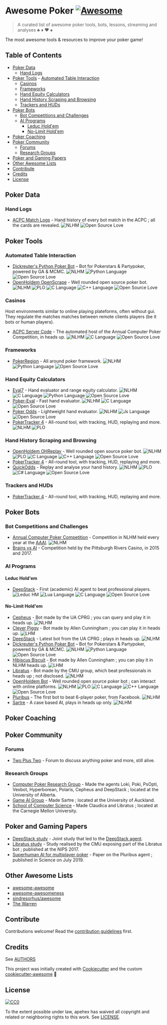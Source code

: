 # Awesome Poker [![Awesome][awesome-badge]][awesome-link]

> A curated list of awesome poker tools, bots, lessons, streaming and analyses :clubs: :diamonds: :hearts: :spades:

The most awesome tools & resources to improve your poker game!

## Table of Contents

- [Poker Data](#poker-data)
  - [Hand Logs](#hand-logs)
- [Poker Tools](#poker-tools)
  - [Automated Table Interaction](#automated-table-interaction)
  - [Casinos](#casinos)
  - [Frameworks](#frameworks)
  - [Hand Equity Calculators](#hand-equity-calculators)
  - [Hand History Scraping and Browsing](#hand-history-scraping-and-browsing)
  - [Trackers and HUDs](#trackers-and-huds)
- [Poker Bots](#poker-bots)
  - [Bot Competitions and Challenges](#bot-competitions-and-challenges)
  - [AI Programs](#bot-programs)
    - [Leduc Hold'em](#leduc-holdem)
    - [No-Limit Hold'em](#no-limit-holdem)
- [Poker Coaching](#poker-coaching)
- [Poker Community](#poker-community)
  - [Forums](#forums)
  - [Research Groups](#research-groups)
- [Poker and Gaming Papers](#poker-and-gaming-papers)
- [Other Awesome Lists](#other-awesome-lists)
- [Contribute](#contribute)
- [Credits](#credits)
- [License](#license)

## Poker Data

### Hand Logs

- [ACPC Match Logs](http://www.computerpokercompetition.org/downloads/) - Hand history of every bot match in the ACPC ; all the cards are revealed.
  ![NLHM][nlhm-badge]
  ![Open Source Love][open-source-badge]

## Poker Tools

### Automated Table Interaction

- [Dickreuter's Python Poker Bot](https://github.com/dickreuter/Poker) – Bot for Pokerstars & Partypoker, powered by GA & MCMC.
  ![NLHM][nlhm-badge]
  ![Python Language][python-badge]
  ![Open Source Love][open-source-badge]
- [OpenHoldem OpenScrape](https://github.com/OpenHoldem/openholdembot/tree/master/OpenScrape) - Well rounded open source poker bot.
  ![NLHM][nlhm-badge]
  ![PLO][plo-badge]
  ![C Language][c-badge]
  ![C++ Language][cplusplus-badge]
  ![Open Source Love][open-source-badge]

### Casinos

Host environments similar to online playing plateforms, often without gui. They regulate the matches matches between remote clients players (be it bots or human players).

- [ACPC Server Code](https://github.com/ethansbrown/acpc/tree/master/project_acpc_server) - The automated host of the Annual Computer Poker Competition, in heads up.
  ![NLHM][nlhm-badge]
  ![C Language][c-badge]
  ![Open Source Love][open-source-badge]

### Frameworks

- [PokerRegion](https://github.com/pokerregion/poker) - All around poker framework.
  ![NLHM][nlhm-badge]
  ![Python Language][python-badge]
  ![Open Source Love][open-source-badge]

### Hand Equity Calculators

- [Eval7](https://github.com/julianandrews/pyeval7) - Hand evaluator and range equity calculator.
  ![NLHM][nlhm-badge]
  ![C Language][c-badge]
  ![Python Language][python-badge]
  ![Open Source Love][open-source-badge]
- [Poker-Eval](https://www.codeproject.com/Articles/12279/Fast-Texas-Holdem-Hand-Evaluation-and-Analysis) - Fast hand evaluator.
  ![NLHM][nlhm-badge]
  ![C Language][c-badge]
  ![Open Source Love][open-source-badge]
- [Poker Odds](https://github.com/CookPete/poker-odds) - Lightweight hand evaluator.
  ![NLHM][nlhm-badge]
  ![Js Language][javascript-badge]
  ![Open Source Love][open-source-badge]
- [PokerTracker 4](https://www.pokertracker.com/) - All-round tool, with tracking, HUD, replaying and more.
  ![NLHM][nlhm-badge]
  ![PLO][plo-badge]

### Hand History Scraping and Browsing

- [OpenHoldem OHReplay](https://github.com/OpenHoldem/openholdembot/tree/master/OHReplay) - Well rounded open source poker bot.
  ![NLHM][nlhm-badge]
  ![PLO][plo-badge]
  ![C Language][c-badge]
  ![C++ Language][cplusplus-badge]
  ![Open Source Love][open-source-badge]
- [PokerTracker 4](https://www.pokertracker.com/) - All-round tool, with tracking, HUD, replaying and more.
- [QuickOdds](https://github.com/sangaman/quickodds) - Replay and analyse your hand history.
  ![NLHM][nlhm-badge]
  ![PLO][plo-badge]
  ![C# Language][csharp-badge]
  ![Open Source Love][open-source-badge]

### Trackers and HUDs

- [PokerTracker 4](https://www.pokertracker.com/) - All-round tool, with tracking, HUD, replaying and more.

## Poker Bots

### Bot Competitions and Challenges

- [Annual Computer Poker Competition](http://www.computerpokercompetition.org/) - Competition in NLHM held every year at the [AAAI](http://www.aaai.org/Conferences/AAAI/aaai.php).
  ![NLHM][nlhm-badge]
- [Brains vs AI](https://www.riverscasino.com/pittsburgh/BrainsVsAI/) - Competition held by the Pittsburgh Rivers Casino, in 2015 and 2017.

### AI Programs

#### Leduc Hold'em

- [DeepStack](https://github.com/lifrordi/DeepStack-Leduc) - First (academic) AI agent to beat professional players.
  ![Leduc HM][leduchm-badge]
  ![Lua Language][lua-badge]
  ![C Language][c-badge]
  ![Open Source Love][open-source-badge]

#### No-Limit Hold'em

- [Cepheus](http://poker.srv.ualberta.ca/) - Bot made by the UA CPRG ; you can query and play it in heads up.
  ![NLHM][nlhm-badge]
- [Clever Piggy](http://www.cleverpiggy.com/limitbot) - Bot made by Allen Cunningham ; you can play it in heads up.
  ![LHM][lhm-badge]
- [DeepStack](https://www.deepstack.ai/) - Latest bot from the UA CPRG ; plays in heads up.
  ![NLHM][nlhm-badge]
- [Dickreuter's Python Poker Bot](https://github.com/dickreuter/Poker) – Bot for Pokerstars & Partypoker, powered by GA & MCMC.
  ![NLHM][nlhm-badge]
  ![Python Language][python-badge]
  ![Open Source Love][open-source-badge]
- [Hibiscus Biscuit](http://cleverpiggy.com/nlbot) - Bot made by Allen Cunningham ; you can play it in NLHM heads up.
  ![LHM][lhm-badge]
- [Libratus](https://en.wikipedia.org/wiki/Libratus) - Bot made by the CMU group, which beat professionals in heads up ; not disclosed.
  ![NLHM][nlhm-badge]
- [OpenHoldem Bot](https://github.com/OpenHoldem/openholdembot) - Well rounded open source poker bot ; can interact with online platforms.
  ![NLHM][nlhm-badge]
  ![PLO][plo-badge]
  ![C Language][c-badge]
  ![C++ Language][cplusplus-badge]
  ![Open Source Love][open-source-badge]
- [Pluribus](https://ai.facebook.com/blog/pluribus-first-ai-to-beat-pros-in-6-player-poker/) - The first bot to beat 6-player poker, from Facebook.
  ![NLHM][nlhm-badge]
- [Sartre](https://web.archive.org/web/20180130155605/https://www.cs.auckland.ac.nz/poker/) - A case based AI, plays in heads up only.
  ![NLHM][nlhm-badge]

## Poker Coaching

## Poker Community

### Forums

- [Two Plus Two](https://forumserver.twoplustwo.com/) - Forum to discuss anything poker and more, still alive.

### Research Groups

- [Computer Poker Research Group](http://poker.cs.ualberta.ca/) - Made the agents Loki, Poki, PsOpti, Vexbot, Hyperborean, Polaris, Cepheus and DeepStack ; located at the University of Alberta.
- [Game AI Group](https://www.cs.auckland.ac.nz/research/gameai/projects.php) - Made Sartre ; located at the University of Auckland.
- [School of Computer Science](https://www.cs.cmu.edu) - Made Claudica and Libratus ; located at the Carnegie Mellon University.

## Poker and Gaming Papers

- [DeepStack study](https://www.deepstack.ai/s/DeepStack.pdf) - Joint study that led to the [DeepStack agent](https://github.com/lifrordi/DeepStack-Leduc).
- [Libratus study](https://www.cs.cmu.edu/~noamb/papers/17-arXiv-Subgame.pdf) - Study realised by the CMU exposing part of the Libratus bot ; published at the NIPS 2017.
- [Superhuman AI for multiplayer poker](https://science.sciencemag.org/content/early/2019/07/10/science.aay2400) - Paper on the Pluribus agent ; published in Science on July 2019.

## Other Awesome Lists

* [awesome-awesome](https://github.com/emijrp/awesome-awesome)
* [awesome-awesomeness](https://github.com/bayandin/awesome-awesomeness)
* [sindresorhus/awesome](https://github.com/sindresorhus/awesome)
* [The Warren](https://github.com/torchhound/warren)

## Contribute

Contributions welcome! Read the [contribution guidelines](CONTRIBUTING.md) first.

## Credits

See [AUTHORS](AUTHORS.md)

This project was initially created with [Cookiecutter][cookiecutter] and the custom [cookiecutter-awesome][cookiecutter-awesome] :cookie:

## License

[![CC0][CC0-badge]][CC0-link]

To the extent possible under law, apehex has waived all copyright
and related or neighboring rights to this work. See [LICENSE](LICENSE).

[awesome-badge]: https://cdn.rawgit.com/sindresorhus/awesome/d7305f38d29fed78fa85652e3a63e154dd8e8829/media/badge.svg
[awesome-link]: https://github.com/sindresorhus/awesome
[CC0-badge]: http://mirrors.creativecommons.org/presskit/buttons/88x31/svg/cc-zero.svg
[CC0-link]: https://creativecommons.org/publicdomain/zero/1.0/
[cookiecutter]: https://github.com/audreyr/cookiecutter
[cookiecutter-awesome]: https://github.com/apehex/cookiecutter-git

[c-badge]: https://img.shields.io/badge/-C-blue.svg?style=flat&logo=c&colorA=grey
[cplusplus-badge]: https://img.shields.io/badge/-C%2B%2B-blue.svg?style=flat&logo=cplusplus&colorA=grey
[csharp-badge]: https://img.shields.io/badge/-C%23-blue.svg?style=flat&logo=csharp&colorA=grey
[javascript-badge]: https://img.shields.io/badge/-Js-blue.svg?style=flat&logo=javascript&colorA=grey
[lua-badge]: https://img.shields.io/badge/-Lua-blue.svg?style=flat&logo=lua&colorA=grey
[open-source-badge]: https://img.shields.io/badge/-OS-red.svg?style=flat&logo=github&colorA=grey
[python-badge]: https://img.shields.io/badge/-Py-blue.svg?style=flat&logo=python&colorA=grey

[leduchm-badge]: https://img.shields.io/badge/-Leduc-green.svg?style=flat&logo=chip&colorA=grey
[lhm-badge]: https://img.shields.io/badge/-LHM-green.svg?style=flat&logo=chip&colorA=grey
[nlhm-badge]: https://img.shields.io/badge/-NLHM-green.svg?style=flat&logo=chip&colorA=grey
[plo-badge]: https://img.shields.io/badge/-PLO-green.svg?style=flat&logo=chip&colorA=grey
